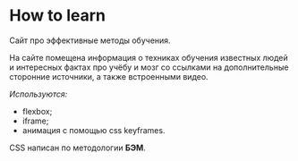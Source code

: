 # How to learn
Сайт про эффективные методы обучения.

На сайте помещена информация о техниках обучения известных людей и интересных фактах про учёбу и мозг со ссылками на дополнительные сторонние источники, а также встроенными видео.

_Используются:_
* flexbox;
* iframe;
* анимация с помощью css keyframes.

CSS написан по методологии __БЭМ__.
